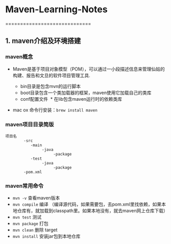 # Maven-Learning-Notes
=============================
## 1. maven介绍及环境搭建
### maven概念 ###
* Maven是基于项目对象模型（POM），可以通过一小段描述信息来管理仙姑的构建、报告和文旦的软件项目管理工具.
  * bin目录是包含mvn的运行脚本
  * boot目录包含一个类加载器的框架，maven使用它加载自己的类库
  * conf配置文件
  * 在lib包含maven运行时的依赖类库
  
* mac ox 命令行安装：`brew install maven`

### maven项目目录简版 ###
```
项目名
		-src 
		   -main
		        -java
		             -package
		   -test
		        -java
		             -package
		-pom.xml
```


### maven常用命令 ###
* `mvn -v` 查看maven版本
* `mvn compile` 编译 （编译源代码，如果需要包，去pom.xml里找依赖，如果本地仓库有，就加载到classpath里。如果本地没有，就去maven网上仓库下载）
* `mvn test` 测试
* `mvn package` 打包
* `mvn clean` 删除 target
* `mvn install` 安装jar包到本地仓库

